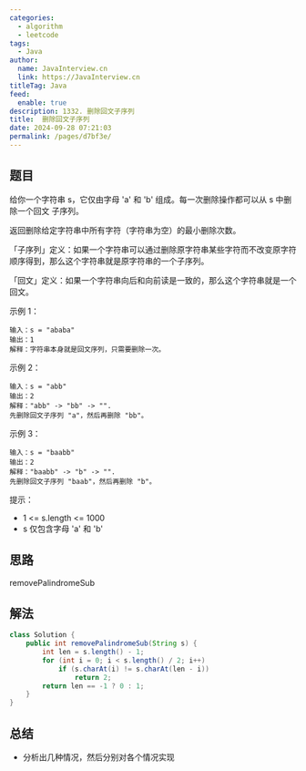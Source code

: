 ```yaml
---
categories: 
  - algorithm
  - leetcode
tags: 
  - Java
author: 
  name: JavaInterview.cn
  link: https://JavaInterview.cn
titleTag: Java
feed: 
  enable: true
description: 1332. 删除回文子序列
title:  删除回文子序列
date: 2024-09-28 07:21:03
permalink: /pages/d7bf3e/
---
```


## 题目

给你一个字符串 s，它仅由字母 'a' 和 'b' 组成。每一次删除操作都可以从 s 中删除一个回文 子序列。

返回删除给定字符串中所有字符（字符串为空）的最小删除次数。

「子序列」定义：如果一个字符串可以通过删除原字符串某些字符而不改变原字符顺序得到，那么这个字符串就是原字符串的一个子序列。

「回文」定义：如果一个字符串向后和向前读是一致的，那么这个字符串就是一个回文。



示例 1：

    输入：s = "ababa"
    输出：1
    解释：字符串本身就是回文序列，只需要删除一次。
示例 2：

    输入：s = "abb"
    输出：2
    解释："abb" -> "bb" -> "".
    先删除回文子序列 "a"，然后再删除 "bb"。
示例 3：

    输入：s = "baabb"
    输出：2
    解释："baabb" -> "b" -> "".
    先删除回文子序列 "baab"，然后再删除 "b"。


提示：

* 1 <= s.length <= 1000
* s 仅包含字母 'a'  和 'b'

## 思路

removePalindromeSub

## 解法
```java
class Solution {
    public int removePalindromeSub(String s) {
		int len = s.length() - 1;
		for (int i = 0; i < s.length() / 2; i++)
			if (s.charAt(i) != s.charAt(len - i))
				return 2;
		return len == -1 ? 0 : 1;
	}
}

```

## 总结

- 分析出几种情况，然后分别对各个情况实现 
